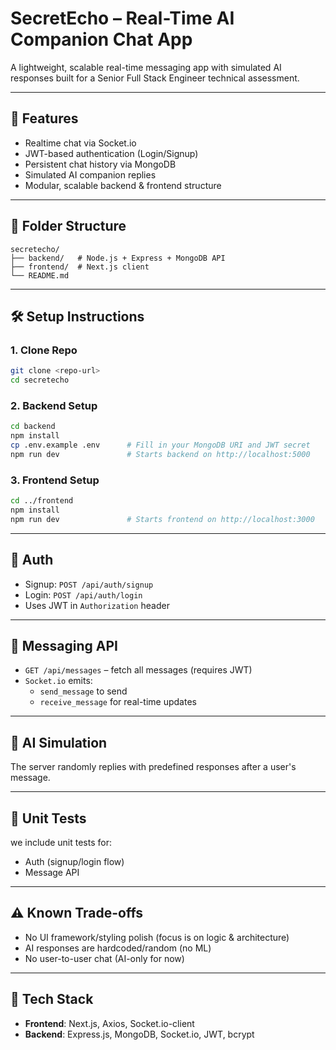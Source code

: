 # SecretEcho – Real-Time AI Companion Chat App

A lightweight, scalable real-time messaging app with simulated AI responses built for a Senior Full Stack Engineer technical assessment.

---

## 🚀 Features

- Realtime chat via Socket.io
- JWT-based authentication (Login/Signup)
- Persistent chat history via MongoDB
- Simulated AI companion replies
- Modular, scalable backend & frontend structure

---

## 📁 Folder Structure

```
secretecho/
├── backend/   # Node.js + Express + MongoDB API
├── frontend/  # Next.js client
└── README.md
```

---

## 🛠️ Setup Instructions

### 1. Clone Repo

```bash
git clone <repo-url>
cd secretecho
```

### 2. Backend Setup

```bash
cd backend
npm install
cp .env.example .env      # Fill in your MongoDB URI and JWT secret
npm run dev               # Starts backend on http://localhost:5000
```

### 3. Frontend Setup

```bash
cd ../frontend
npm install
npm run dev               # Starts frontend on http://localhost:3000
```

---

## 🔐 Auth

- Signup: `POST /api/auth/signup`
- Login: `POST /api/auth/login`
- Uses JWT in `Authorization` header

---

## 💬 Messaging API

- `GET /api/messages` – fetch all messages (requires JWT)
- `Socket.io` emits:
  - `send_message` to send
  - `receive_message` for real-time updates

---

## 🧠 AI Simulation

The server randomly replies with predefined responses after a user's message.

---

## 🧪 Unit Tests

we include unit tests for:

- Auth (signup/login flow)
- Message API

---

## ⚠️ Known Trade-offs

- No UI framework/styling polish (focus is on logic & architecture)
- AI responses are hardcoded/random (no ML)
- No user-to-user chat (AI-only for now)

---

## 📌 Tech Stack

- **Frontend**: Next.js, Axios, Socket.io-client
- **Backend**: Express.js, MongoDB, Socket.io, JWT, bcrypt
